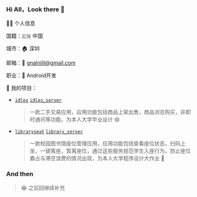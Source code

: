 ### Hi All，Look there 👋



👨‍🎓 个人信息



国籍：🇨🇳 中国

城市：🏠 深圳

邮箱：📮 gnalnilil@gmail.com

职业：🐒 Android开发



🚀 我的项目：



* [`idles`](https://github.com/linlangli/idles)	[`idles_server`](https://github.com/linlangli/idles_server)

  > 一款二手交易应用，应用功能包括商品上架出售，商品浏览购买，非即时通讯等功能。为本人大学毕业设计 😄

  

- [`libraryseat`](https://github.com/linlangli/libraryseat)    [`library_server`](https://github.com/linlangli/library_server)

  > 一款校园图书馆座位管理应用，应用功能包括查看座位状态，扫码上坐，一键离座，暂离座位，通过这些服务规范学生入座行为，防止座位霸占与滞空浪费的情况出现，为本人大学程序设计大作业 💪

  


### And then

> 😂 之后回继续补充
